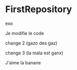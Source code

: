 # FirstRepository
exo

Je modifie le code

change 2 (gazo des gaz)

change 3 (la mala est ganx)

J'aime la banane
